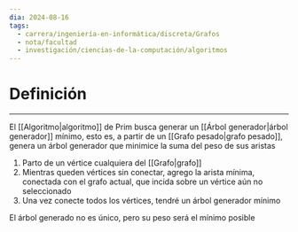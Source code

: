 ```yaml
---
dia: 2024-08-16
tags:
  - carrera/ingeniería-en-informática/discreta/Grafos
  - nota/facultad
  - investigación/ciencias-de-la-computación/algoritmos
---
```

# Definición
---
El [[Algoritmo|algoritmo]] de Prim busca generar un [[Árbol generador|árbol generador]] mínimo, esto es, a partir de un [[Grafo pesado|grafo pesado]], genera un árbol generador que minimice la suma del peso de sus aristas

1. Parto de un vértice cualquiera del [[Grafo|grafo]]
2. Mientras queden vértices sin conectar, agrego la arista mínima, conectada con el grafo actual, que incida sobre un vértice aún no seleccionado
3. Una vez conecte todos los vértices, tendré un árbol generador mínimo

El árbol generado no es único, pero su peso será el mínimo posible